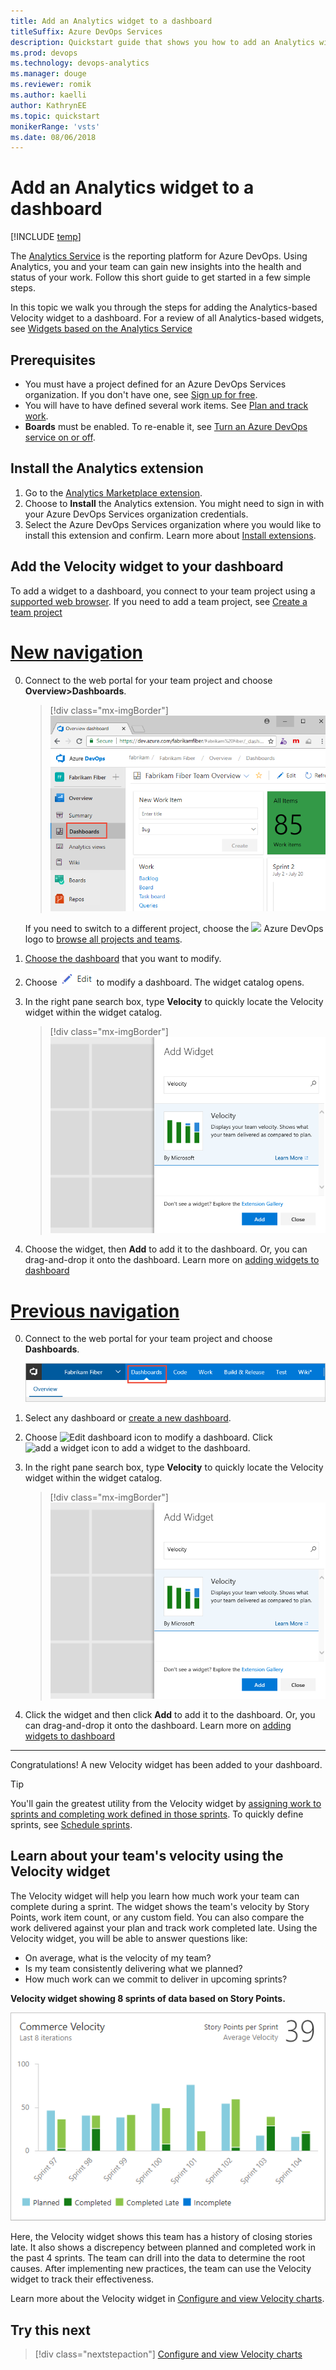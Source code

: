```yaml
---
title: Add an Analytics widget to a dashboard
titleSuffix: Azure DevOps Services
description: Quickstart guide that shows you how to add an Analytics widget to a dashboard for Azure DevOps 
ms.prod: devops
ms.technology: devops-analytics
ms.manager: douge
ms.reviewer: romik
ms.author: kaelli
author: KathrynEE
ms.topic: quickstart
monikerRange: 'vsts'
ms.date: 08/06/2018
---
```


# Add an Analytics widget to a dashboard

[!INCLUDE [temp](../../_shared/version-vsts-only.md)]
 
The [Analytics Service](what-is-analytics.md) is the reporting platform for Azure DevOps. 
Using Analytics, you and your team can gain new insights into the health and status of your work.
Follow this short guide to get started in a few simple steps.

In this topic we walk you through the steps for adding the Analytics-based Velocity widget to a dashboard. For a review of all Analytics-based widgets, see [Widgets based on the Analytics Service](analytics-widgets.md) 


## Prerequisites

- You must have a project defined for an Azure DevOps Services organization. If you don't have one, see [Sign up for free](../../user-guide/sign-up-invite-teammates.md).
- You will have to have defined several work items. See [Plan and track work](../../user-guide/plan-track-work.md). 
- **Boards** must be enabled. To re-enable it, see [Turn an Azure DevOps service on or off](../../organizations/settings/set-services.md).


## Install the Analytics extension 
1.	Go to the [Analytics Marketplace extension](https://marketplace.visualstudio.com/items?itemName=ms.vss-analytics). 
0.	Choose to **Install** the Analytics extension. You might need to sign in with your Azure DevOps Services organization credentials.
0. Select the Azure DevOps Services organization where you would like to install this extension and confirm. Learn more about [Install extensions](../../marketplace/install-vsts-extension.md).


## Add the Velocity widget to your dashboard 

To add a widget to a dashboard, you connect to your team project using a [supported web browser](/tfs/server/compatibility#supported-browsers). If you need to add a team project, see [Create a team project](../../organizations/projects/create-project.md)

# [New navigation](#tab/new-nav)

0. Connect to the web portal for your team project and choose **Overview>Dashboards**. 

	> [!div class="mx-imgBorder"]  
	> ![Web portal, open Dashboards](../dashboards/_img/dashboards/open-dashboards-vert.png)

	If you need to switch to a different project, choose the ![](../../_img/icons/project-icon.png) Azure DevOps logo to [browse all projects and teams](../../project/navigation/go-to-project-repo.md).  

0. [Choose the dashboard](../dashboards/dashboards.md#choose-dashboard) that you want to modify. 

0. Choose ![](../dashboards/_img/icons/edit-icon.png) to modify a dashboard. The widget catalog opens.  

0. In the right pane search box, type **Velocity** to quickly locate the Velocity widget within the widget catalog.  

	> [!div class="mx-imgBorder"]  
	> ![Velocity widget in widget catalog](_img/velocity-in-widget-catalog.png)

0. Choose the widget, then **Add** to add it to the dashboard. Or, you can drag-and-drop it onto the dashboard. Learn more on [adding widgets to dashboard](../dashboards/add-widget-to-dashboard.md)


# [Previous navigation](#tab/previous-nav)

0. Connect to the web portal for your team project and choose **Dashboards**.  

	![Open Dashboards](../dashboards/_img/dashboards-go-to.png)

0. Select any dashboard or [create a new dashboard](../dashboards/dashboards.md).  

0. Choose ![Edit dashboard icon](../dashboards/_img/edit-dashboard-icon.png) to modify a dashboard. Click ![add a widget icon](../dashboards/_img/add-widget-icon.png) to add a widget to the dashboard.  

0. In the right pane search box, type **Velocity** to quickly locate the Velocity widget within the widget catalog.  

	> [!div class="mx-imgBorder"]  
	> ![Velocity widget in widget catalog](_img/velocity-in-widget-catalog.png)

0. Click the widget and then click **Add** to add it to the dashboard. Or, you can drag-and-drop it onto the dashboard. Learn more on [adding widgets to dashboard](../dashboards/add-widget-to-dashboard.md)

--- 

Congratulations! A new Velocity widget has been added to your dashboard. 

> [!TIP]  
> You'll gain the greatest utility from the Velocity widget by [assigning work to sprints and completing work defined in those sprints](../../boards/sprints/assign-work-sprint.md). To quickly define sprints, see [Schedule sprints](../../boards/sprints/define-sprints.md). 
 

##  Learn about your team's velocity using the Velocity widget 

The Velocity widget will help you learn how much work your team can complete during a sprint. The widget shows the team's velocity by Story Points, work item count, or any custom field. You can also compare the work delivered against your plan and track work completed late. Using the Velocity widget, you will be able to answer questions like:
* On average, what is the velocity of my team?
* Is my team consistently delivering what we planned?
* How much work can we commit to deliver in upcoming sprints? 

**Velocity widget showing 8 sprints of data based on Story Points.**

![Velocity widget](../dashboards/_img/commerce-team-velocity-eight-iterations.png) 

Here, the Velocity widget shows this team has a history of closing stories late. It also shows a discrepency between planned and completed work in the past 4 sprints. The team can drill into the data to determine the root causes. After implementing new practices, the team can use the Velocity widget to track their effectiveness.

Learn more about the Velocity widget in [Configure and view Velocity charts](../dashboards/team-velocity.md).  


## Try this next
> [!div class="nextstepaction"]
> [Configure and view Velocity charts](../dashboards/team-velocity.md?toc=/azure/devops/report/analytics/toc.json&bc=/azure/devops/report/analytics/breadcrumb/toc.json)
